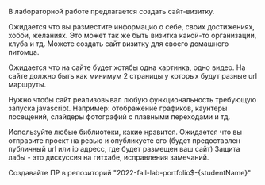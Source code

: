 В лабораторной работе предлагается создать сайт-визитку.

Ожидается что вы разместите информацио о себе, своих достижениях, хобби, желаниях. Это может так же быть визитка какой-то организации, клуба и тд.
Можете создать сайт визитку для своего домашнего питомца.

Ожидается что на сайте будет хотябы одна картинка, одно видео.
На сайте должно быть как минимум 2 страницы у которых будут разные url маршруты.

Нужно чтобы сайт реализовывал любую функциональность требующую запуска javascript. Например: отображение графиков, каунтеры посещений, слайдеры фотографий с плавными переходами и тд.

Используйте любые библиотеки, какие нравится.
Ожидается что вы отправите проект на ревью и опубликуете его (будет предоставлен публичный url или ip адресс, где будет размещен ваш сайт)
Защита лабы - это дискуссия на гитхабе, исправления замечаний.

Создавайте ПР в репозиторий "2022-fall-lab-portfolio$-{studentName}"
